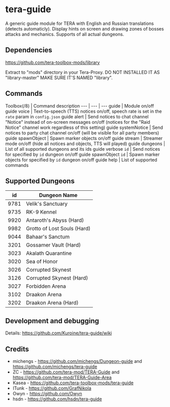 # tera-guide
A generic guide module for TERA with English and Russian translations (detects automaticly). Display hints on screen and drawing zones of bosses attacks and mechanics. Supports of all actual dungeons.

## Dependencies
https://github.com/tera-toolbox-mods/library

Extract to "mods" directory in your Tera-Proxy. DO NOT INSTALLED IT AS "library-master" MAKE SURE IT'S NAMED "library".

## Commands
Toolbox(/8) | Command description
--- | --- | ---
guide | Module on/off
guide&nbsp;voice | Text-to-speech (TTS) notices on/off, speech rate is set in the `rate` param in `config.json`
guide&nbsp;alert | Send notices to chat channel "Notice" instead of on-screen messages on/off (notices for the "Raid Notice" channel work regardless of this setting)
guide&nbsp;systemNotice | Send notices to party chat channel on/off (will be visible for all party members)
guide&nbsp;spawnObject | Spawn marker objects on/off
guide&nbsp;stream | Streamer mode on/off (hide all notices and objects, TTS will played)
guide&nbsp;dungeons | List of all supported dungeons and its ids
guide&nbsp;verbose&nbsp;`id` | Send notices for specified by `id` dungeon on/off
guide&nbsp;spawnObject&nbsp;`id` | Spawn marker objects for specified by `id` dungeon on/off
guide&nbsp;help | List of supported commands

## Supported Dungeons
id | Dungeon Name
--- | ---
9781 | Velik's Sanctuary
9735 | RK-9 Kennel
9920 | Antaroth's Abyss (Hard)
9982 | Grotto of Lost Souls (Hard)
9044 | Bahaar's Sanctum
3201 | Gossamer Vault (Hard)
3023 | Akalath Quarantine
3020 | Sea of Honor
3026 | Corrupted Skynest
3126 | Corrupted Skynest (Hard)
3027 | Forbidden Arena
3102 | Draakon Arena
3202 | Draakon Arena (Hard)

## Development and debugging
 Details: https://github.com/Kuroine/tera-guide/wiki

## Credits
- michengs - https://github.com/michengs/Dungeon-guide and https://github.com/michengs/tera-guide
- ZC - https://github.com/tera-mod/TERA-Guide and https://github.com/tera-mod/TERA-Guide-Area
- Kasea - https://github.com/tera-toolbox-mods/tera-guide
- ITunk - https://github.com/GrafNikola
- Owyn - https://github.com/Owyn
- hsdn - https://github.com/hsdn/tera-guide
